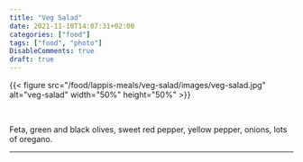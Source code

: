 ```yaml
---
title: "Veg Salad"
date: 2021-11-10T14:07:31+02:00
categories: ["food"]
tags: ["food", "photo"]
DisableComments: true
draft: true
---
```


{{< figure src="/food/lappis-meals/veg-salad/images/veg-salad.jpg" alt="veg-salad" width="50%" height="50%" >}}

<br>

Feta, green and black olives, sweet red pepper, yellow pepper, onions, lots of oregano.

---